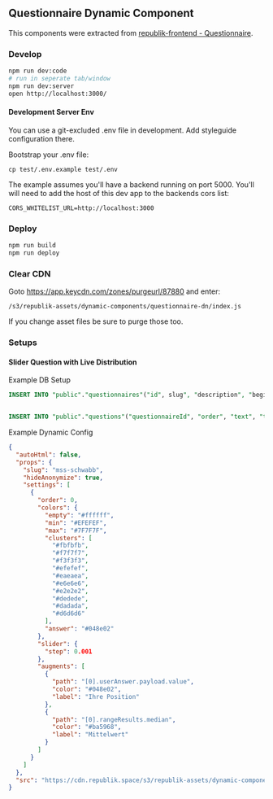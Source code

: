 ## Questionnaire Dynamic Component

This components were extracted from [republik-frontend - Questionnaire](https://github.com/orbiting/republik-frontend).

### Develop

```bash
npm run dev:code
# run in seperate tab/window
npm run dev:server
open http://localhost:3000/
```

#### Development Server Env

You can use a git-excluded .env file in development. Add styleguide configuration there.

Bootstrap your .env file:

```
cp test/.env.example test/.env
```

The example assumes you'll have a backend running on port 5000. You'll will need to add the host of this dev app to the backends cors list:

```
CORS_WHITELIST_URL=http://localhost:3000
```

### Deploy

```bash
npm run build
npm run deploy
```

### Clear CDN

Goto https://app.keycdn.com/zones/purgeurl/87880 and enter:

```
/s3/republik-assets/dynamic-components/questionnaire-dn/index.js
```

If you change asset files be sure to purge those too.

### Setups

#### Slider Question with Live Distribution

Example DB Setup

```sql
INSERT INTO "public"."questionnaires"("id", slug", "description", "beginDate", "endDate", "allowedRoles", "liveResult", "submitAnswersImmediately", "updateResultIncrementally", "noEmptyAnswers", "unattributedAnswers") VALUES('fc755123-e4a0-445d-86bd-febdac3ff2f1', mss-schwabb', 'mss-schwabb', 'NOW()', '2119-06-11 15:26:18.711+02', '[]', TRUE, TRUE, TRUE, TRUE, TRUE) RETURNING "id", "slug", "description", "beginDate", "endDate", "allowedRoles", "result", "createdAt", "updatedAt", "liveResult", "submitAnswersImmediately", "updateResultIncrementally", "noEmptyAnswers", "unattributedAnswers";


INSERT INTO "public"."questions"("questionnaireId", "order", "text", "type", "typePayload", "metadata") VALUES('fc755123-e4a0-445d-86bd-febdac3ff2f1', 0, 'Wo liegt Ihre Frist?', 'Range', '{"kind": "continous", "ticks": [{"label": "Befruchtung", "value": 0}, {"label": "Geburt", "value": 1}]}', '{"histogramTicks": 250}') RETURNING "id", "questionnaireId", "order", "text", "type", "typePayload", "createdAt", "updatedAt", "metadata", "hidden";
```

Example Dynamic Config

```json
{
  "autoHtml": false,
  "props": {
    "slug": "mss-schwabb",
    "hideAnonymize": true,
    "settings": [
      {
        "order": 0,
        "colors": {
          "empty": "#ffffff",
          "min": "#EFEFEF",
          "max": "#7F7F7F",
          "clusters": [
            "#fbfbfb",
            "#f7f7f7",
            "#f3f3f3",
            "#efefef",
            "#eaeaea",
            "#e6e6e6",
            "#e2e2e2",
            "#dedede",
            "#dadada",
            "#d6d6d6"
          ],
          "answer": "#048e02"
        },
        "slider": {
          "step": 0.001
        },
        "augments": [
          {
            "path": "[0].userAnswer.payload.value",
            "color": "#048e02",
            "label": "Ihre Position"
          },
          {
            "path": "[0].rangeResults.median",
            "color": "#ba5968",
            "label": "Mittelwert"
          }
        ]
      }
    ]
  },
  "src": "https://cdn.republik.space/s3/republik-assets/dynamic-components/questionnaire/index.js"
}
```




